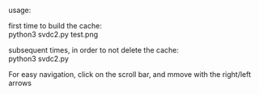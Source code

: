 usage:

first time to build the cache:  
python3 svdc2.py test.png

subsequent times, in order to not delete the cache:  
python3 svdc2.py


For easy navigation, click on the scroll bar, and mmove with the right/left arrows
